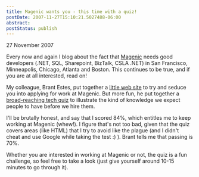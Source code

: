 ```yaml
---
title: Magenic wants you - this time with a quiz!
postDate: 2007-11-27T15:10:21.5027488-06:00
abstract: 
postStatus: publish
---
```

27 November 2007

Every now and again I blog about the fact that [Magenic](http://www.magenic.com) needs good developers (.NET, SQL, Sharepoint, BizTalk, CSLA .NET) in San Francisco, Minneapolis, Chicago, Atlanta and Boston. This continues to be true, and if you are at all interested, read on!

My colleague, Brant Estes, put together a [little web site](http://www.brantestes.net/) to try and seduce you into applying for work at Magenic. But more fun, he put together a [broad-reaching tech quiz](http://www.brantestes.net/Test.aspx) to illustrate the kind of knowledge we expect people to have before we hire them.

I'll be brutally honest, and say that I scored 84%, which entitles me to keep working at Magenic (whew!). I figure that's not too bad, given that the quiz covers areas (like HTML) that I try to avoid like the plague (and I didn't cheat and use Google while taking the test :) ). Brant tells me that passing is 70%.

Whether you are interested in working at Magenic or not, the quiz is a fun challenge, so feel free to take a look (just give yourself around 10-15 minutes to go through it).

